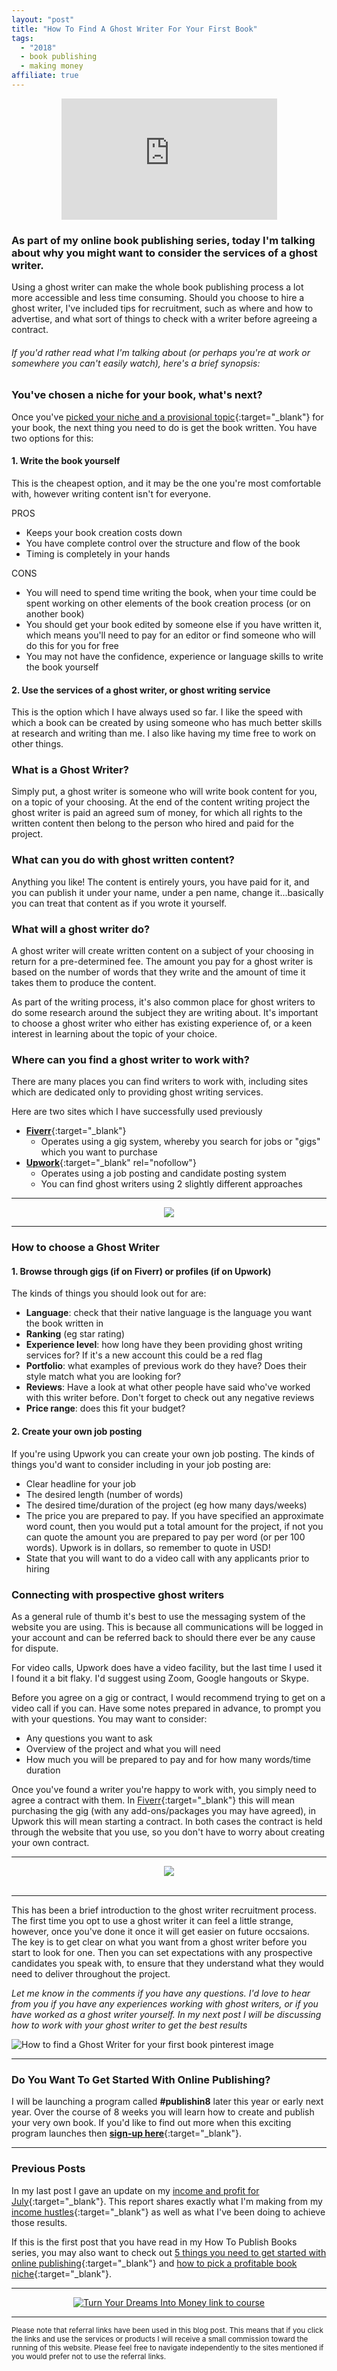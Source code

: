 ```yaml
---
layout: "post"
title: "How To Find A Ghost Writer For Your First Book"
tags:
  - "2018"
  - book publishing
  - making money
affiliate: true
---
```

<center>
<iframe width="345" height="194" src="https://www.youtube-nocookie.com/embed/rBsyBvRpVj8?rel=0&amp;showinfo=0" frameborder="0" allow="autoplay; encrypted-media" allowfullscreen></iframe>
</center>

### As part of my online book publishing series, today I'm talking about why you might want to consider the services of a ghost writer.

Using a ghost writer can make the whole book publishing process a lot more accessible and less time consuming. Should you choose to hire a ghost writer, I've included tips for recruitment, such as where and how to advertise, and what sort of things to check with a writer before agreeing a contract.

###### If you'd rather read what I'm talking about (or perhaps you're at work or somewhere you can't easily watch), here's a brief synopsis:

### You've chosen a niche for your book, what's next?
Once you've [picked your niche and a provisional topic](/posts/How-To-Pick-A-Profitable-Book-Niche.html){:target="_blank"} for your book, the next thing you need to do is get the book written. You have two options for this:
#### 1. Write the book yourself
This is the cheapest option, and it may be the one you're most comfortable with, however writing content isn't for everyone.

PROS

- Keeps your book creation costs down
- You have complete control over the structure and flow of the book
- Timing is completely in your hands

CONS

- You will need to spend time writing the book, when your time could be spent working on other elements of the book creation process (or on another book)
- You should get your book edited by someone else if you have written it, which means you'll need to pay for an editor or find someone who will do this for you for free
- You may not have the confidence, experience or language skills to write the book yourself


#### 2. Use the services of a ghost writer, or ghost writing service
This is the option which I have always used so far. I like the speed with which a book can be created by using someone who has much better skills at research and writing than me. I also like having my time free to work on other things.

### What is a Ghost Writer?
Simply put, a ghost writer is someone who will write book content for you, on a topic of your choosing. At the end of the content writing project the ghost writer is paid an agreed sum of money, for which all rights to the written content then belong to the person who hired and paid for the project.

### What can you do with ghost written content?
Anything you like! The content is entirely yours, you have paid for it, and you can publish it under your name, under a pen name, change it...basically you can treat that content as if you wrote it yourself.

### What will a ghost writer do?
A ghost writer will create written content on a subject of your choosing in return for a pre-determined fee. The amount you pay for a ghost writer is based on the number of words that they write and the amount of time it takes them to produce the content.

As part of the writing process, it's also common place for ghost writers to do some research around the subject they are writing about. It's important to choose a ghost writer who either has existing experience of, or a keen interest in learning about the topic of your choice.

### Where can you find a ghost writer to work with?
There are many places you can find writers to work with, including sites which are dedicated only to providing ghost writing services.

Here are two sites which I have successfully used previously

- [**Fiverr**](http://bit.ly/try_fiverr){:target="_blank"}
  - Operates using a gig system, whereby you search for jobs or "gigs" which you want to purchase
- [**Upwork**](https://www.upwork.com/){:target="_blank" rel="nofollow"}
  - Operates using a job posting and candidate posting system
  - You can find ghost writers using 2 slightly different approaches

***

<center>
<!-- START ADVERTISER: Fiverr (Global) from awin.com -->
<a href="https://www.awin1.com/cread.php?s=2153826&v=6288&q=336108&r=452089">
    <img src="https://www.awin1.com/cshow.php?s=2153826&v=6288&q=336108&r=452089" border="0">
</a>
<!-- END ADVERTISER: Fiverr (Global) from awin.com -->
</center>

***

### How to choose a Ghost Writer

#### 1. Browse through gigs (if on Fiverr) or profiles (if on Upwork)
The kinds of things you should look out for are:

- <b>Language</b>: check that their native language is the language you want the book written in
- <b>Ranking</b> (eg star rating)
- <b>Experience level</b>: how long have they been providing ghost writing services for? If it's a new account this could be a red flag
- <b>Portfolio</b>: what examples of previous work do they have? Does their style match what you are looking for?
- <b>Reviews</b>: Have a look at what other people have said who've worked with this writer before. Don't forget to check out any negative reviews
- <b>Price range</b>: does this fit your budget?
 
#### 2. Create your own job posting
If you're using Upwork you can create your own job posting. The kinds of things you'd want to consider including in your job posting are:

- Clear headline for your job
- The desired length (number of words)
- The desired time/duration of the project (eg how many days/weeks)
- The price you are prepared to pay. If you have specified an approximate word count, then you would put a total amount for the project, if not you can quote the amount you are prepared to pay per word (or per 100 words). Upwork is in dollars, so remember to quote in USD!
- State that you will want to do a video call with any applicants prior to hiring

### Connecting with prospective ghost writers
As a general rule of thumb it's best to use the messaging system of the website you are using. This is because all communications will be logged in your account and can be referred back to should there ever be any cause for dispute.

For video calls, Upwork does have a video facility, but the last time I used it I found it a bit flaky. I'd suggest using Zoom, Google hangouts or Skype.

Before you agree on a gig or contract, I would recommend trying to get on a video call if you can. Have some notes prepared in advance, to prompt you with your questions. You may want to consider:

- Any questions you want to ask
- Overview of the project and what you will need
- How much you will be prepared to pay and for how many words/time duration

Once you've found a writer you're happy to work with, you simply need to agree a contract with them. In [Fiverr](http://bit.ly/try_fiverr){:target="_blank"} this will mean purchasing the gig (with any add-ons/packages you may have agreed), in Upwork this will mean starting a contract. In both cases the contract is held through the website that you use, so you don't have to worry about creating your own contract.
<br>

***

<center>
<!-- START ADVERTISER: KDSpy -->
<center>
<a href="http://bit.ly/ILDkdspy"><img  src="https://www.kdspy.com/images/b/728x90.jpg" /></a>
</center>
<!-- END ADVERTISER: KDSpy -->
</center>
<br>

***

This has been a brief introduction to the ghost writer recruitment process. The first time you opt to use a ghost writer it can feel a little strange, however, once you've done it once it will get easier on future occsaions. The key is to get clear on what you want from a ghost writer before you start to look for one. Then you can set expectations with any prospective candidates you speak with, to ensure that they understand what they would need to deliver throughout the project.

*Let me know in the comments if you have any questions. I'd love to hear from you if you have any experiences working with ghost writers, or if you have worked as a ghost writer yourself. In my next post I will be discussing how to work with your ghost writer to get the best results*

![How to find a Ghost Writer for your first book pinterest image](/i/2018/how-to-find-a-ghost-writer-for-your-first-book-pin.png)

***

### Do You Want To Get Started With Online Publishing?

I will be launching a program called **#publishin8** later this year or early next year. Over the course of 8 weeks you will learn how to create and publish your very own book. If you'd like to find out more when this exciting program launches then [**sign-up here**](/signup/publishin8.html){:target="_blank"}. 

***

### Previous Posts

In my last post I gave an update on my [income and profit for July](/posts/july-2018-income-report.html){:target="_blank"}. This report shares exactly what I'm making from my [income hustles](/income-hustles/index.html){:target="_blank"} as well as what I've been doing to achieve those results.

If this is the first post that you have read in my How To Publish Books series, you may also want to check out [5 things you need to get started with online publishing](/posts/5-things-to-start-self-publishing.html){:target="_blank"} and [how to pick a profitable book niche](/posts/How-To-Pick-A-Profitable-Book-Niche.html){:target="_blank"}.

***

<!-- START ADVERTISER: Emma Drew turn your dreams course -->
<center>
<a href="http://bit.ly/turnyourdreamsintomoney" target="_blank"><img src='/aff/turn-your-dreams-into-money-728x90.png' alt='Turn Your Dreams Into Money link to course' /></a>
</center>
<!-- END ADVERTISER: Emma Drew turn your dreams course -->

***

<sub>Please note that referral links have been used in this blog post. This means that if you click the links and use the services or products I will receive a small commission toward the running of this website. Please feel free to navigate independently to the sites mentioned if you would prefer not to use the referral links.</sub>



